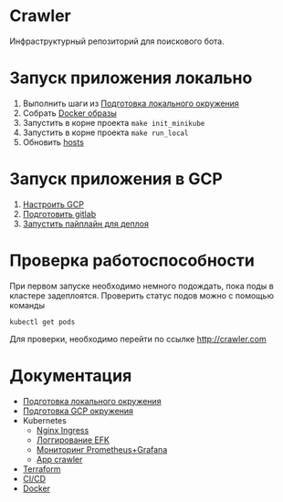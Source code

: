# Crawler
Инфраструктурный репозиторий для поискового бота.

# Запуск приложения локально
1. Выполнить шаги из [Подготовка локального окружения](docs/prerequisites_local.md)
2. Собрать [Docker образы](./docs/docker.md)
3. Запустить в корне проекта `make init_minikube`
4. Запустить в корне проекта `make run_local`
5. Обновить [hosts](./docs/hosts.md)

# Запуск приложения в GCP
1. [Настроить GCP](docs/prerequisites_gcp.md)
2. [Подготовить gitlab](./docs/gitlab.md)
3. [Запустить пайплайн для деплоя](./docs/gitlab.md)


# Проверка работоспособности
При первом запуске необходимо немного подождать, пока поды в кластере задеплоятся.
Проверить статус подов можно с помощью команды

    kubectl get pods

Для проверки, необходимо перейти по ссылке http://crawler.com

# Документация
- [Подготовка локального окружения](docs/prerequisites_local.md)
- [Подготовка GCP окружения](docs/prerequisites_gcp.md)
- Kubernetes
  - [Nginx Ingress](./docs/ingress.md)
  - [Логгирование EFK](./docs/efk.md)
  - [Мониторинг Prometheus+Grafana](./docs/monitoring.md)
  - [App crawler](./docs/crawler.md)
- [Terraform](./docs/tf.md)
- [CI/CD](./docs/gitlab.md)
- [Docker](./docs/docker.md)
